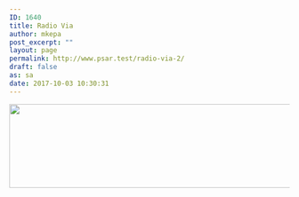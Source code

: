 ```yaml
---
ID: 1640
title: Radio Via
author: mkepa
post_excerpt: ""
layout: page
permalink: http://www.psar.test/radio-via-2/
draft: false
as: sa
date: 2017-10-03 10:30:31
---
```

<a href="http://www.psar.test/wp-content/uploads/2017/10/radiovia.jpg"><img class="alignnone size-full wp-image-1661" src="http://www.psar.test/wp-content/uploads/2017/10/radiovia.png" alt="" width="966" height="151" /></a>